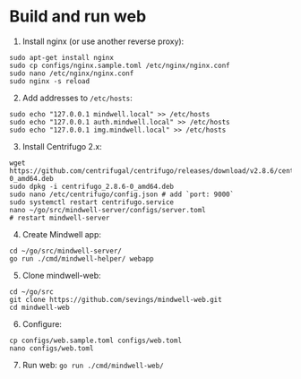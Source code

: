 # Build and run web
1. Install nginx (or use another reverse proxy):
```
sudo apt-get install nginx
sudo cp configs/nginx.sample.toml /etc/nginx/nginx.conf
sudo nano /etc/nginx/nginx.conf
sudo nginx -s reload
```
2. Add addresses to `/etc/hosts`:
```
sudo echo "127.0.0.1 mindwell.local" >> /etc/hosts
sudo echo "127.0.0.1 auth.mindwell.local" >> /etc/hosts
sudo echo "127.0.0.1 img.mindwell.local" >> /etc/hosts
```
3. Install Centrifugo 2.x:
```
wget https://github.com/centrifugal/centrifugo/releases/download/v2.8.6/centrifugo_2.8.6-0_amd64.deb
sudo dpkg -i centrifugo_2.8.6-0_amd64.deb
sudo nano /etc/centrifugo/config.json # add `port: 9000`
sudo systemctl restart centrifugo.service
nano ~/go/src/mindwell-server/configs/server.toml
# restart mindwell-server
```
4. Create Mindwell app:
```
cd ~/go/src/mindwell-server/
go run ./cmd/mindwell-helper/ webapp
```
5. Clone mindwell-web:
```
cd ~/go/src
git clone https://github.com/sevings/mindwell-web.git
cd mindwell-web
```
6. Configure:
```
cp configs/web.sample.toml configs/web.toml
nano configs/web.toml
```
7. Run web: `go run ./cmd/mindwell-web/`
